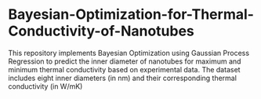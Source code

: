 # Bayesian-Optimization-for-Thermal-Conductivity-of-Nanotubes
This repository implements Bayesian Optimization using Gaussian Process Regression to predict the inner diameter of nanotubes for maximum and minimum thermal conductivity based on experimental data. The dataset includes eight inner diameters (in nm) and their corresponding thermal conductivity (in W/mK)
